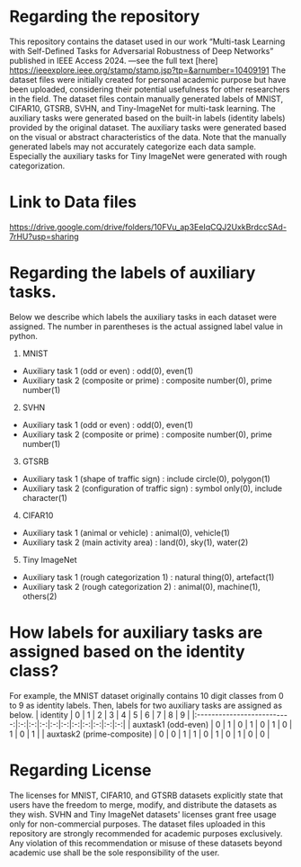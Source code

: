 # Regarding the repository
This repository contains the dataset used in our work “Multi-task Learning with Self-Defined Tasks for Adversarial Robustness of Deep Networks” published in IEEE Access 2024. 
—see the full text [here] https://ieeexplore.ieee.org/stamp/stamp.jsp?tp=&arnumber=10409191
The dataset files were initially created for personal academic purpose but have been uploaded, considering their potential usefulness for other researchers in the field.
The dataset files contain manually generated labels of MNIST, CIFAR10, GTSRB, SVHN, and Tiny-ImageNet for multi-task learning.
The auxiliary tasks were generated based on the built-in labels (identity labels) provided by the original dataset.
The auxiliary tasks were generated based on the visual or abstract characteristics of the data. 
Note that the manually generated labels may not accurately categorize each data sample. Especially the auxiliary tasks for Tiny ImageNet were generated with rough categorization.

# Link to Data files
https://drive.google.com/drive/folders/10FVu_ap3EeIqCQJ2UxkBrdccSAd-7rHU?usp=sharing

# Regarding the labels of auxiliary tasks.
Below we describe which labels the auxiliary tasks in each dataset were assigned. The number in parentheses is the actual assigned label value in python.
1. MNIST
 - Auxiliary task 1 (odd or even) : odd(0), even(1)
 - Auxiliary task 2 (composite or prime) : composite number(0), prime number(1)
2. SVHN
 - Auxiliary task 1 (odd or even) : odd(0), even(1)
 - Auxiliary task 2 (composite or prime) : composite number(0), prime number(1)
3. GTSRB
 - Auxiliary task 1 (shape of traffic sign) : include circle(0), polygon(1)
 - Auxiliary task 2 (configuration of traffic sign) : symbol only(0), include character(1) 
4. CIFAR10
 - Auxiliary task 1 (animal or vehicle) : animal(0), vehicle(1)
 - Auxiliary task 2 (main activity area) : land(0), sky(1), water(2)
5. Tiny ImageNet
 - Auxiliary task 1 (rough categorization 1) : natural thing(0), artefact(1) 
 - Auxiliary task 2 (rough categorization 2) : animal(0), machine(1), others(2)

# How labels for auxiliary tasks are assigned based on the identity class?
For example, the MNIST dataset originally contains 10 digit classes from 0 to 9 as identity labels. Then, labels for two auxiliary tasks are assigned as below.
| identity                   | 0 | 1 | 2 | 3 | 4 | 5 | 6 | 7 | 8 | 9 |
|:--------------------------:|:-:|:-:|:-:|:-:|:-:|:-:|:-:|:-:|:-:|:-:|
| auxtask1 (odd-even)        | 0 | 1 | 0 | 1 | 0 | 1 | 0 | 1 | 0 | 1 |
| auxtask2 (prime-composite) | 0 | 0 | 1 | 1 | 0 | 1 | 0 | 1 | 0 | 0 |

# Regarding License
The licenses for MNIST, CIFAR10, and GTSRB datasets explicitly state that users have the freedom to merge, modify, and distribute the datasets as they wish. SVHN and Tiny ImageNet datasets' licenses grant free usage only for non-commercial purposes. The dataset files uploaded in this repository are strongly recommended for academic purposes exclusively. Any violation of this recommendation or misuse of these datasets beyond academic use shall be the sole responsibility of the user.
